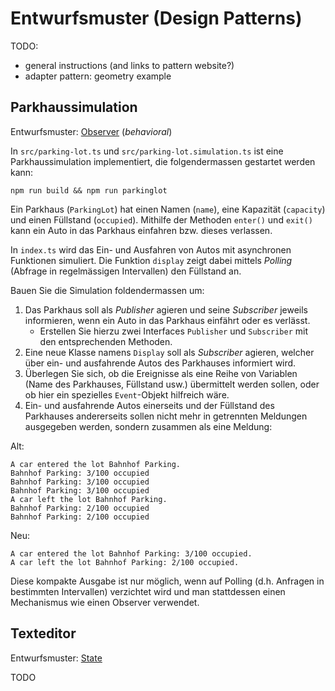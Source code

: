 # Entwurfsmuster (Design Patterns)

TODO:

- general instructions (and links to pattern website?)
- adapter pattern: geometry example

## Parkhaussimulation

Entwurfsmuster: [Observer](https://refactoring.guru/design-patterns/observer) (_behavioral_)

In `src/parking-lot.ts` und `src/parking-lot.simulation.ts` ist eine Parkhaussimulation implementiert, die folgendermassen gestartet werden kann:

    npm run build && npm run parkinglot

Ein Parkhaus (`ParkingLot`) hat einen Namen (`name`), eine Kapazität (`capacity`) und einen Füllstand (`occupied`). Mithilfe der Methoden `enter()` und `exit()` kann ein Auto in das Parkhaus einfahren bzw. dieses verlassen.

In `index.ts` wird das Ein- und Ausfahren von Autos mit asynchronen Funktionen simuliert. Die Funktion `display` zeigt dabei mittels _Polling_ (Abfrage in regelmässigen Intervallen) den Füllstand an.

Bauen Sie die Simulation foldendermassen um:

1. Das Parkhaus soll als _Publisher_ agieren und seine _Subscriber_ jeweils informieren, wenn ein Auto in das Parkhaus einfährt oder es verlässt.
   - Erstellen Sie hierzu zwei Interfaces `Publisher` und `Subscriber` mit den entsprechenden Methoden.
2. Eine neue Klasse namens `Display` soll als _Subscriber_ agieren, welcher über ein- und ausfahrende Autos des Parkhauses informiert wird.
3. Überlegen Sie sich, ob die Ereignisse als eine Reihe von Variablen (Name des Parkhauses, Füllstand usw.) übermittelt werden sollen, oder ob hier ein spezielles `Event`-Objekt hilfreich wäre.
4. Ein- und ausfahrende Autos einerseits und der Füllstand des Parkhauses andererseits sollen nicht mehr in getrennten Meldungen ausgegeben werden, sondern zusammen als eine Meldung:

Alt:

    A car entered the lot Bahnhof Parking.
    Bahnhof Parking: 3/100 occupied
    Bahnhof Parking: 3/100 occupied
    Bahnhof Parking: 3/100 occupied
    A car left the lot Bahnhof Parking.
    Bahnhof Parking: 2/100 occupied
    Bahnhof Parking: 2/100 occupied

Neu:

    A car entered the lot Bahnhof Parking: 3/100 occupied.
    A car left the lot Bahnhof Parking: 2/100 occupied.

Diese kompakte Ausgabe ist nur möglich, wenn auf Polling (d.h. Anfragen in
bestimmten Intervallen) verzichtet wird und man stattdessen einen Mechanismus
wie einen Observer verwendet.

## Texteditor

Entwurfsmuster: [State](https://refactoring.guru/design-patterns/state)

TODO
